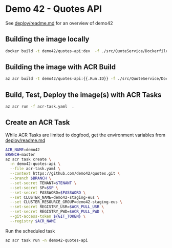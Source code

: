 # Demo 42 - Quotes API

See [deploy/readme.md](../deploy/readme.md) for an overview of demo42

## Building the image locally
```sh
docker build -t demo42/quotes-api:dev  -f ./src/QuoteService/Dockerfile --build-arg demo42.azurecr.io .
```

## Building the image with ACR Build
```sh
az acr build -t demo42/quotes-api:{{.Run.ID}} -f ./src/QuoteService/Dockerfile --build-arg REGISTRY_NAME=demo42.azurecr.io .
```

## Build, Test, Deploy the image(s) with ACR Tasks
```sh
az acr run -f acr-task.yaml  .
```

## Create an ACR Task

While ACR Tasks are limited to dogfood, get the environment variables from [deploy/readme.md](../deploy/readme.md#Get-the-credentials-from-KeyVault)
```sh
ACR_NAME=demo42
BRANCH=master
az acr task create \
  -n demo42-quotes-api \
  --file acr-task.yaml \
  --context https://github.com/demo42/quotes.git \
  --branch $BRANCH \
  --set-secret TENANT=$TENANT \
  --set-secret SP=$SP \
  --set-secret PASSWORD=$PASSWORD \
  --set CLUSTER_NAME=demo42-staging-eus \
  --set CLUSTER_RESOURCE_GROUP=demo42-staging-eus \
  --set-secret REGISTRY_USR=$ACR_PULL_USR \
  --set-secret REGISTRY_PWD=$ACR_PULL_PWD \
  --git-access-token ${GIT_TOKEN} \
  --registry $ACR_NAME 
```
Run the scheduled task
```sh
az acr task run -n demo42-quotes-api
```